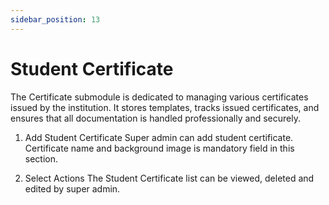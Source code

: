 ```yaml
---
sidebar_position: 13
---
```

 
# Student Certificate

The Certificate submodule is dedicated to managing various certificates issued by the institution. It stores templates, tracks issued certificates, and ensures that all documentation is handled professionally and securely.

1. Add Student Certificate
Super admin can add student certificate. Certificate name and background image is mandatory field in this section.

2. Select Actions
The Student Certificate list can be viewed, deleted and edited by super admin.
